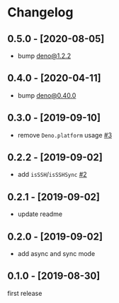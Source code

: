 # Changelog

## 0.5.0 - [2020-08-05]

- bump deno@1.2.2

## 0.4.0 - [2020-04-11]

- bump deno@0.40.0

## 0.3.0 - [2019-09-10]

- remove `Deno.platform` usage [#3](https://github.com/justjavac/deno-is/pull/3)

## 0.2.2 - [2019-09-02]

- add `isSSH`/`isSSHSync` [#2](https://github.com/justjavac/deno-is/pull/2)

## 0.2.1 - [2019-09-02]

- update readme

## 0.2.0 - [2019-09-02]

- add async and sync mode

## 0.1.0 - [2019-08-30]

first release
